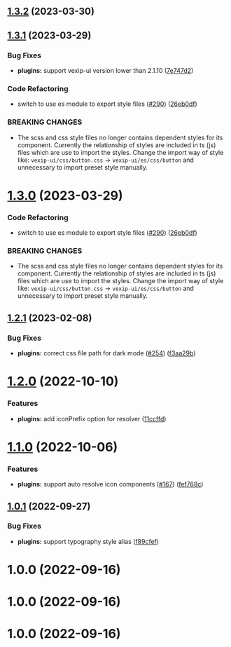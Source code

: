 ## [1.3.2](https://github.com/vexip-ui/vexip-ui/compare/plugins@1.3.1...plugins@1.3.2) (2023-03-30)

## [1.3.1](https://github.com/vexip-ui/vexip-ui/compare/plugins@1.2.1...plugins@1.3.1) (2023-03-29)

### Bug Fixes

- **plugins:** support vexip-ui version lower than 2.1.10 ([7e747d2](https://github.com/vexip-ui/vexip-ui/commit/7e747d2882e22aa1acc9b36e082a256675911259))

### Code Refactoring

- switch to use es module to export style files ([#290](https://github.com/vexip-ui/vexip-ui/issues/290)) ([26eb0df](https://github.com/vexip-ui/vexip-ui/commit/26eb0dfbd4a3b862fb4b212aa6d20f3010e74357))

### BREAKING CHANGES

- The scss and css style files no longer contains dependent
  styles for its component. Currently the relationship of styles are included in ts
  (js) files which are use to import the styles. Change the import way of style like:
  `vexip-ui/css/button.css` -> `vexip-ui/es/css/button` and unnecessary to import
  preset style manually.

# [1.3.0](https://github.com/vexip-ui/vexip-ui/compare/plugins@1.2.1...plugins@1.3.0) (2023-03-29)

### Code Refactoring

- switch to use es module to export style files ([#290](https://github.com/vexip-ui/vexip-ui/issues/290)) ([26eb0df](https://github.com/vexip-ui/vexip-ui/commit/26eb0dfbd4a3b862fb4b212aa6d20f3010e74357))

### BREAKING CHANGES

- The scss and css style files no longer contains dependent
  styles for its component. Currently the relationship of styles are included in ts
  (js) files which are use to import the styles. Change the import way of style like:
  `vexip-ui/css/button.css` -> `vexip-ui/es/css/button` and unnecessary to import
  preset style manually.

## [1.2.1](https://github.com/vexip-ui/vexip-ui/compare/plugins@1.2.0...plugins@1.2.1) (2023-02-08)

### Bug Fixes

- **plugins:** correct css file path for dark mode ([#254](https://github.com/vexip-ui/vexip-ui/issues/254)) ([f3aa29b](https://github.com/vexip-ui/vexip-ui/commit/f3aa29b6467fd846c017850e81f588928ac8de8e))

# [1.2.0](https://github.com/vexip-ui/vexip-ui/compare/plugins@1.1.0...plugins@1.2.0) (2022-10-10)

### Features

- **plugins:** add iconPrefix option for resolver ([11ccffd](https://github.com/vexip-ui/vexip-ui/commit/11ccffd91bee0f4491990045b94855bd76db375b))

# [1.1.0](https://github.com/vexip-ui/vexip-ui/compare/plugins@1.0.1...plugins@1.1.0) (2022-10-06)

### Features

- **plugins:** support auto resolve icon components ([#167](https://github.com/vexip-ui/vexip-ui/issues/167)) ([fef768c](https://github.com/vexip-ui/vexip-ui/commit/fef768cd14ccf1245ec3db9e45c3651bc8ca1ca6))

## [1.0.1](https://github.com/vexip-ui/vexip-ui/compare/plugins@1.0.0...plugins@1.0.1) (2022-09-27)

### Bug Fixes

- **plugins:** support typography style alias ([f89cfef](https://github.com/vexip-ui/vexip-ui/commit/f89cfefbe43da61c4fce258e5d55166f89b9b152))

# 1.0.0 (2022-09-16)

# 1.0.0 (2022-09-16)

# 1.0.0 (2022-09-16)
